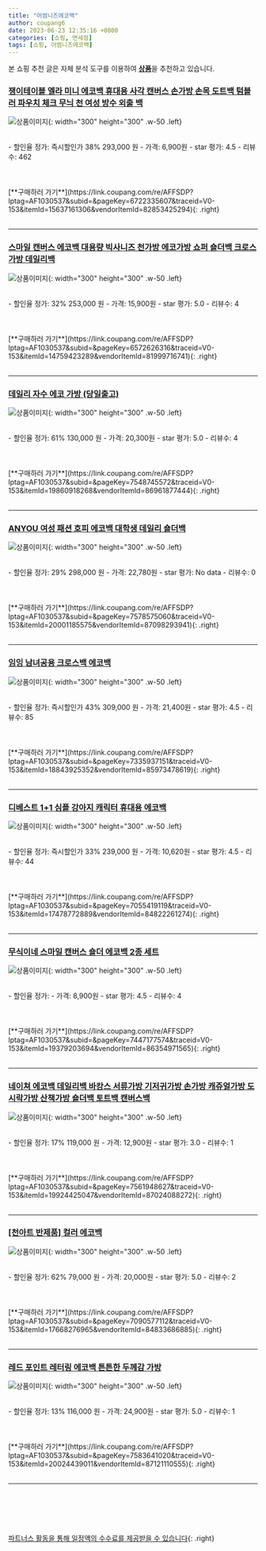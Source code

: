 ```yaml
---
title: "어썸니즈에코백"
author: coupang6
date: 2023-06-23 12:35:16 +0800
categories: [쇼핑, 면세점]
tags: [쇼핑, 어썸니즈에코백]
---
```


본 쇼핑 추천 글은 자체 분석 도구를 이용하여 [**상품**](https://link.coupang.com/a/bao1ui)을 추천하고 있습니다.

### [쟁이테이블 엘라 미니 에코백 휴대용 사각 캔버스 손가방 손목 도트백 텀블러 파우치 체크 무늬 천 여성 방수 외출 백](https://link.coupang.com/re/AFFSDP?lptag=AF1030537&subid=&pageKey=6722335607&traceid=V0-153&itemId=15637161306&vendorItemId=82853425294)

![상품이미지](https://thumbnail9.coupangcdn.com/thumbnails/remote/230x230ex/image/vendor_inventory/e905/bb1a4b08b8e113503f8aa3f5f0b1728976cdbf9b9065ac0adbc512998667.png){: width="300" height="300" .w-50 .left}


<br>
- 할인율 정가: 즉시할인가 38%  293,000   원
- 가격: 6,900원
- star 평가: 4.5
- 리뷰수: 462
<br>
<br>
<br>
<br>
[**구매하러 가기**](https://link.coupang.com/re/AFFSDP?lptag=AF1030537&subid=&pageKey=6722335607&traceid=V0-153&itemId=15637161306&vendorItemId=82853425294){: .right}
<br>
<br>

---

### [스마일 캔버스 에코백 대용량 빅사니즈 천가방 에코가방 쇼퍼 숄더백 크로스가방 데일리백](https://link.coupang.com/re/AFFSDP?lptag=AF1030537&subid=&pageKey=6572626316&traceid=V0-153&itemId=14759423289&vendorItemId=81999716741)

![상품이미지](https://thumbnail7.coupangcdn.com/thumbnails/remote/230x230ex/image/vendor_inventory/8bcb/eebab7b8a10e4a45b78a43dbe4b1a9b81e082112aaf86cea2ea288f49407.jpg){: width="300" height="300" .w-50 .left}


<br>
- 할인율 정가: 32%  253,000   원
- 가격: 15,900원
- star 평가: 5.0
- 리뷰수: 4
<br>
<br>
<br>
<br>
[**구매하러 가기**](https://link.coupang.com/re/AFFSDP?lptag=AF1030537&subid=&pageKey=6572626316&traceid=V0-153&itemId=14759423289&vendorItemId=81999716741){: .right}
<br>
<br>

---

### [데일리 자수 에코 가방 (당일출고)](https://link.coupang.com/re/AFFSDP?lptag=AF1030537&subid=&pageKey=7548745572&traceid=V0-153&itemId=19860918268&vendorItemId=86961877444)

![상품이미지](https://thumbnail9.coupangcdn.com/thumbnails/remote/230x230ex/image/vendor_inventory/7f4f/89caee6691530cf9a0f281e8ceb51061a8bc1bb6e0a7a3c0ef2b9ba5f987.PNG){: width="300" height="300" .w-50 .left}


<br>
- 할인율 정가: 61%  130,000   원
- 가격: 20,300원
- star 평가: 5.0
- 리뷰수: 4
<br>
<br>
<br>
<br>
[**구매하러 가기**](https://link.coupang.com/re/AFFSDP?lptag=AF1030537&subid=&pageKey=7548745572&traceid=V0-153&itemId=19860918268&vendorItemId=86961877444){: .right}
<br>
<br>

---

### [ANYOU 여성 패션 호피 에코백 대학생 데일리 숄더백](https://link.coupang.com/re/AFFSDP?lptag=AF1030537&subid=&pageKey=7578575060&traceid=V0-153&itemId=20001185575&vendorItemId=87098293941)

![상품이미지](https://thumbnail6.coupangcdn.com/thumbnails/remote/230x230ex/image/vendor_inventory/6491/2113b66a1a835d33df7752f9fe152daf378495f55b6d9cfc4504d717ec0f.jpg){: width="300" height="300" .w-50 .left}


<br>
- 할인율 정가: 29%  298,000   원
- 가격: 22,780원
- star 평가: No data
- 리뷰수: 0
<br>
<br>
<br>
<br>
[**구매하러 가기**](https://link.coupang.com/re/AFFSDP?lptag=AF1030537&subid=&pageKey=7578575060&traceid=V0-153&itemId=20001185575&vendorItemId=87098293941){: .right}
<br>
<br>

---

### [임잉 남녀공용 크로스백 에코백](https://link.coupang.com/re/AFFSDP?lptag=AF1030537&subid=&pageKey=7335937151&traceid=V0-153&itemId=18843925352&vendorItemId=85973478619)

![상품이미지](https://thumbnail7.coupangcdn.com/thumbnails/remote/230x230ex/image/vendor_inventory/53eb/c9596b7757f5a532dec79a9ae86009cd317e741960fdc3e83b50dd7c670f.jpg){: width="300" height="300" .w-50 .left}


<br>
- 할인율 정가: 즉시할인가 43%  309,000   원
- 가격: 21,400원
- star 평가: 4.5
- 리뷰수: 85
<br>
<br>
<br>
<br>
[**구매하러 가기**](https://link.coupang.com/re/AFFSDP?lptag=AF1030537&subid=&pageKey=7335937151&traceid=V0-153&itemId=18843925352&vendorItemId=85973478619){: .right}
<br>
<br>

---

### [디베스트 1+1 심플 강아지 캐릭터 휴대용 에코백](https://link.coupang.com/re/AFFSDP?lptag=AF1030537&subid=&pageKey=7055419119&traceid=V0-153&itemId=17478772889&vendorItemId=84822261274)

![상품이미지](https://thumbnail9.coupangcdn.com/thumbnails/remote/230x230ex/image/vendor_inventory/a1f7/65206047accede620949d52b137362c617b6f0e284bc987d3fbf05b9a2e5.png){: width="300" height="300" .w-50 .left}


<br>
- 할인율 정가: 즉시할인가 33%  239,000   원
- 가격: 10,620원
- star 평가: 4.5
- 리뷰수: 44
<br>
<br>
<br>
<br>
[**구매하러 가기**](https://link.coupang.com/re/AFFSDP?lptag=AF1030537&subid=&pageKey=7055419119&traceid=V0-153&itemId=17478772889&vendorItemId=84822261274){: .right}
<br>
<br>

---

### [무식이네 스마일 캔버스 숄더 에코백 2종 세트](https://link.coupang.com/re/AFFSDP?lptag=AF1030537&subid=&pageKey=7447177574&traceid=V0-153&itemId=19379203694&vendorItemId=86354971565)

![상품이미지](https://thumbnail7.coupangcdn.com/thumbnails/remote/230x230ex/image/vendor_inventory/eba2/c699bc122d0d5117f228b5da8b3b084a11d5245aa3ac61b3c9f62834ab79.jpg){: width="300" height="300" .w-50 .left}


<br>
- 할인율 정가: 
- 가격: 8,900원
- star 평가: 4.5
- 리뷰수: 4
<br>
<br>
<br>
<br>
[**구매하러 가기**](https://link.coupang.com/re/AFFSDP?lptag=AF1030537&subid=&pageKey=7447177574&traceid=V0-153&itemId=19379203694&vendorItemId=86354971565){: .right}
<br>
<br>

---

### [네이쳐 에코백 데일리백 바캉스 서류가방 기저귀가방 손가방 캐쥬얼가방 도시락가방 산책가방 숄더백 토트백 캔버스백](https://link.coupang.com/re/AFFSDP?lptag=AF1030537&subid=&pageKey=7561948627&traceid=V0-153&itemId=19924425047&vendorItemId=87024088272)

![상품이미지](https://thumbnail9.coupangcdn.com/thumbnails/remote/230x230ex/image/vendor_inventory/48b5/4adcf8b74f7d011d74f865c9ae7e479ad21f354e0f532b0ed8f383998637.jpg){: width="300" height="300" .w-50 .left}


<br>
- 할인율 정가: 17%  119,000   원
- 가격: 12,900원
- star 평가: 3.0
- 리뷰수: 1
<br>
<br>
<br>
<br>
[**구매하러 가기**](https://link.coupang.com/re/AFFSDP?lptag=AF1030537&subid=&pageKey=7561948627&traceid=V0-153&itemId=19924425047&vendorItemId=87024088272){: .right}
<br>
<br>

---

### [[천아트 반제품] 컬러 에코백](https://link.coupang.com/re/AFFSDP?lptag=AF1030537&subid=&pageKey=7090577112&traceid=V0-153&itemId=17668276965&vendorItemId=84833686885)

![상품이미지](https://thumbnail6.coupangcdn.com/thumbnails/remote/230x230ex/image/vendor_inventory/30df/4178a7eb29d1c9e22c2f004ae3bc96daa182925b4b552df4c238ad789a19.jpg){: width="300" height="300" .w-50 .left}


<br>
- 할인율 정가: 62%  79,000   원
- 가격: 20,000원
- star 평가: 5.0
- 리뷰수: 2
<br>
<br>
<br>
<br>
[**구매하러 가기**](https://link.coupang.com/re/AFFSDP?lptag=AF1030537&subid=&pageKey=7090577112&traceid=V0-153&itemId=17668276965&vendorItemId=84833686885){: .right}
<br>
<br>

---

### [레드 포인트 레터링 에코백 튼튼한 두께감 가방](https://link.coupang.com/re/AFFSDP?lptag=AF1030537&subid=&pageKey=7583641020&traceid=V0-153&itemId=20024439011&vendorItemId=87121110555)

![상품이미지](https://thumbnail10.coupangcdn.com/thumbnails/remote/230x230ex/image/vendor_inventory/1ea9/373689c251b3479efbbe4f701165185940defaa6db6b458e527a0f868756.png){: width="300" height="300" .w-50 .left}


<br>
- 할인율 정가: 13%  116,000   원
- 가격: 24,900원
- star 평가: 5.0
- 리뷰수: 1
<br>
<br>
<br>
<br>
[**구매하러 가기**](https://link.coupang.com/re/AFFSDP?lptag=AF1030537&subid=&pageKey=7583641020&traceid=V0-153&itemId=20024439011&vendorItemId=87121110555){: .right}
<br>
<br>

---
<br><br><br><br><br> [파트너스 활동을 통해 일정액의 수수료를 제공받을 수 있습니다](https://link.coupang.com/a/bao1ui){: .right}